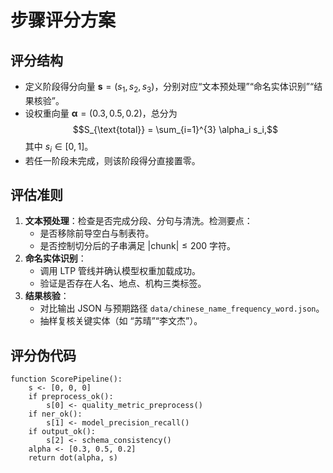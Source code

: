 # 步骤评分方案

## 评分结构
- 定义阶段得分向量 $\mathbf{s} = (s_1, s_2, s_3)$，分别对应“文本预处理”“命名实体识别”“结果核验”。
- 设权重向量 $\boldsymbol{\alpha} = (0.3, 0.5, 0.2)$，总分为
  $$S_{\text{total}} = \sum_{i=1}^{3} \alpha_i s_i,$$
  其中 $s_i \in [0,1]$。
- 若任一阶段未完成，则该阶段得分直接置零。

## 评估准则
1. **文本预处理**：检查是否完成分段、分句与清洗。检测要点：
   - 是否移除前导空白与制表符。
   - 是否控制切分后的子串满足 $|\text{chunk}| \leq 200$ 字符。
2. **命名实体识别**：
   - 调用 LTP 管线并确认模型权重加载成功。
   - 验证是否存在人名、地点、机构三类标签。
3. **结果核验**：
   - 对比输出 JSON 与预期路径 `data/chinese_name_frequency_word.json`。
   - 抽样复核关键实体（如 “苏晴”“李文杰”）。

## 评分伪代码
```pseudo
function ScorePipeline():
    s <- [0, 0, 0]
    if preprocess_ok():
        s[0] <- quality_metric_preprocess()
    if ner_ok():
        s[1] <- model_precision_recall()
    if output_ok():
        s[2] <- schema_consistency()
    alpha <- [0.3, 0.5, 0.2]
    return dot(alpha, s)
```

